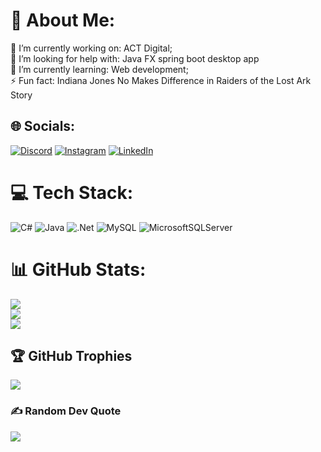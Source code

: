 # 💫 About Me:
🔭 I’m currently working on: ACT Digital;<br>🤝 I’m looking for help with: Java FX spring boot desktop app<br>🌱 I’m currently learning: Web development;<br>⚡ Fun fact: Indiana Jones No Makes Difference in Raiders of the Lost Ark Story


## 🌐 Socials:
[![Discord](https://img.shields.io/badge/Discord-%237289DA.svg?logo=discord&logoColor=white)](https://discord.gg/oviniciusguilherme#7143) [![Instagram](https://img.shields.io/badge/Instagram-%23E4405F.svg?logo=Instagram&logoColor=white)](https://instagram.com/https://www.instagram.com/oviniciusguilherme/) [![LinkedIn](https://img.shields.io/badge/LinkedIn-%230077B5.svg?logo=linkedin&logoColor=white)](www.linkedin.com/in/vinicius-guilherme-oliveira-5a762a186) 

# 💻 Tech Stack:
![C#](https://img.shields.io/badge/c%23-%23239120.svg?style=for-the-badge&logo=c-sharp&logoColor=white) ![Java](https://img.shields.io/badge/java-%23ED8B00.svg?style=for-the-badge&logo=java&logoColor=white) ![.Net](https://img.shields.io/badge/.NET-5C2D91?style=for-the-badge&logo=.net&logoColor=white) ![MySQL](https://img.shields.io/badge/mysql-%2300f.svg?style=for-the-badge&logo=mysql&logoColor=white) ![MicrosoftSQLServer](https://img.shields.io/badge/Microsoft%20SQL%20Sever-CC2927?style=for-the-badge&logo=microsoft%20sql%20server&logoColor=white)
# 📊 GitHub Stats:
![](https://github-readme-stats.vercel.app/api?username=ViniciusGuilhermeOliveira&theme=dark&hide_border=false&include_all_commits=true&count_private=true)<br/>
![](https://github-readme-streak-stats.herokuapp.com/?user=ViniciusGuilhermeOliveira&theme=dark&hide_border=false)<br/>
![](https://github-readme-stats.vercel.app/api/top-langs/?username=ViniciusGuilhermeOliveira&theme=dark&hide_border=false&include_all_commits=true&count_private=true&layout=compact)

## 🏆 GitHub Trophies
![](https://github-profile-trophy.vercel.app/?username=ViniciusGuilhermeOliveira&theme=dracula&no-frame=false&no-bg=false&margin-w=4)

### ✍️ Random Dev Quote
![](https://quotes-github-readme.vercel.app/api?type=horizontal&theme=radical)

